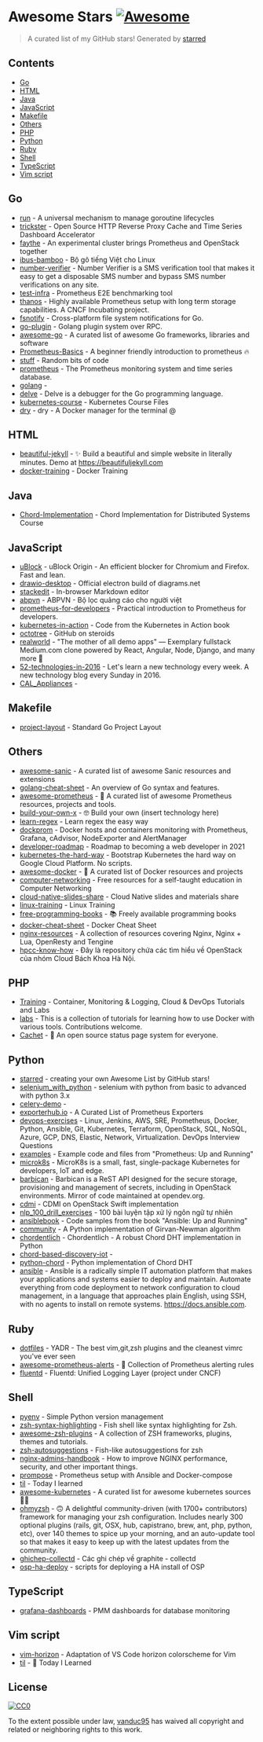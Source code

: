 # Awesome Stars [![Awesome](https://cdn.rawgit.com/sindresorhus/awesome/d7305f38d29fed78fa85652e3a63e154dd8e8829/media/badge.svg)](https://github.com/sindresorhus/awesome)

> A curated list of my GitHub stars!  Generated by [starred](https://github.com/maguowei/starred)


## Contents

  - [Go](#go)
  - [HTML](#html)
  - [Java](#java)
  - [JavaScript](#javascript)
  - [Makefile](#makefile)
  - [Others](#others)
  - [PHP](#php)
  - [Python](#python)
  - [Ruby](#ruby)
  - [Shell](#shell)
  - [TypeScript](#typescript)
  - [Vim script](#vim-script)

## Go 

- [run](https://github.com/oklog/run) - A universal mechanism to manage goroutine lifecycles
- [trickster](https://github.com/tricksterproxy/trickster) - Open Source HTTP Reverse Proxy Cache and Time Series Dashboard Accelerator
- [faythe](https://github.com/vCloud-DFTBA/faythe) - An experimental cluster brings Prometheus and OpenStack together
- [ibus-bamboo](https://github.com/BambooEngine/ibus-bamboo) - Bộ gõ tiếng Việt cho Linux
- [number-verifier](https://github.com/upmasked/number-verifier) - Number Verifier is a SMS verification tool that makes it easy to get a disposable SMS number and bypass SMS number verifications on any site.
- [test-infra](https://github.com/prometheus/test-infra) - Prometheus E2E benchmarking tool
- [thanos](https://github.com/thanos-io/thanos) - Highly available Prometheus setup with long term storage capabilities. A CNCF Incubating project.
- [fsnotify](https://github.com/fsnotify/fsnotify) - Cross-platform file system notifications for Go.
- [go-plugin](https://github.com/hashicorp/go-plugin) - Golang plugin system over RPC.
- [awesome-go](https://github.com/avelino/awesome-go) - A curated list of awesome Go frameworks, libraries and software
- [Prometheus-Basics](https://github.com/yolossn/Prometheus-Basics) - A beginner friendly introduction to prometheus 🔥
- [stuff](https://github.com/jjneely/stuff) - Random bits of code
- [prometheus](https://github.com/prometheus/prometheus) - The Prometheus monitoring system and time series database.
- [golang](https://github.com/huynguyennovem/golang) - 
- [delve](https://github.com/go-delve/delve) - Delve is a debugger for the Go programming language.
- [kubernetes-course](https://github.com/wardviaene/kubernetes-course) - Kubernetes Course Files
- [dry](https://github.com/moncho/dry) - dry - A Docker manager for the terminal @

## HTML 

- [beautiful-jekyll](https://github.com/daattali/beautiful-jekyll) - ✨ Build a beautiful and simple website in literally minutes. Demo at https://beautifuljekyll.com
- [docker-training](https://github.com/cuongtransc/docker-training) - Docker Training

## Java 

- [Chord-Implementation](https://github.com/hfokas/Chord-Implementation) - Chord Implementation for Distributed Systems Course

## JavaScript 

- [uBlock](https://github.com/gorhill/uBlock) - uBlock Origin - An efficient blocker for Chromium and Firefox. Fast and lean.
- [drawio-desktop](https://github.com/jgraph/drawio-desktop) - Official electron build of diagrams.net
- [stackedit](https://github.com/benweet/stackedit) - In-browser Markdown editor
- [abpvn](https://github.com/abpvn/abpvn) - ABPVN - Bộ lọc quảng cáo cho người việt
- [prometheus-for-developers](https://github.com/danielfm/prometheus-for-developers) - Practical introduction to Prometheus for developers.
- [kubernetes-in-action](https://github.com/luksa/kubernetes-in-action) - Code from the Kubernetes in Action book
- [octotree](https://github.com/ovity/octotree) - GitHub on steroids
- [realworld](https://github.com/gothinkster/realworld) - "The mother of all demo apps" — Exemplary fullstack Medium.com clone powered by React, Angular, Node, Django, and many more 🏅
- [52-technologies-in-2016](https://github.com/shekhargulati/52-technologies-in-2016) - Let's learn a new technology every week. A new technology blog every Sunday in 2016.
- [CAL_Appliances](https://github.com/ntk148v/CAL_Appliances) - 

## Makefile 

- [project-layout](https://github.com/golang-standards/project-layout) - Standard Go Project Layout

## Others 

- [awesome-sanic](https://github.com/mekicha/awesome-sanic) - A curated list of awesome Sanic resources and extensions
- [golang-cheat-sheet](https://github.com/a8m/golang-cheat-sheet) - An overview of Go syntax and features.
- [awesome-prometheus](https://github.com/roaldnefs/awesome-prometheus) - 📝 A curated list of awesome Prometheus resources, projects and tools.
- [build-your-own-x](https://github.com/danistefanovic/build-your-own-x) - 🤓 Build your own (insert technology here)
- [learn-regex](https://github.com/ziishaned/learn-regex) - Learn regex the easy way
- [dockprom](https://github.com/stefanprodan/dockprom) - Docker hosts and containers monitoring with Prometheus, Grafana, cAdvisor, NodeExporter and AlertManager
- [developer-roadmap](https://github.com/kamranahmedse/developer-roadmap) - Roadmap to becoming a web developer in 2021
- [kubernetes-the-hard-way](https://github.com/kelseyhightower/kubernetes-the-hard-way) - Bootstrap Kubernetes the hard way on Google Cloud Platform. No scripts.
- [awesome-docker](https://github.com/veggiemonk/awesome-docker) - :whale: A curated list of Docker resources and projects
- [computer-networking](https://github.com/bregman-arie/computer-networking) - Free resources for a self-taught education in Computer Networking
- [cloud-native-slides-share](https://github.com/rootsongjc/cloud-native-slides-share) - Cloud Native slides and materials share
- [linux-training](https://github.com/eggclub-org/linux-training) - Linux Training
- [free-programming-books](https://github.com/EbookFoundation/free-programming-books) - :books: Freely available programming books
- [docker-cheat-sheet](https://github.com/wsargent/docker-cheat-sheet) - Docker Cheat Sheet
- [nginx-resources](https://github.com/fcambus/nginx-resources) - A collection of resources covering Nginx, Nginx + Lua, OpenResty and Tengine
- [hpcc-know-how](https://github.com/HPCC-Cloud-Computing/hpcc-know-how) - Đây là repository chứa các tìm hiểu về OpenStack của nhóm Cloud Bách Khoa Hà Nội.

## PHP 

- [Training](https://github.com/56kcloud/Training) - Container, Monitoring & Logging, Cloud & DevOps Tutorials and Labs
- [labs](https://github.com/docker/labs) - This is a collection of tutorials for learning how to use Docker with various tools. Contributions welcome.
- [Cachet](https://github.com/CachetHQ/Cachet) - 📛 An open source status page system for everyone.

## Python 

- [starred](https://github.com/maguowei/starred) - creating your own Awesome List by GitHub stars!
- [selenium_with_python](https://github.com/venkywarriors/selenium_with_python) - selenium with python from basic to advanced with python 3.x
- [celery-demo](https://github.com/jimmykobe1171/celery-demo) - 
- [exporterhub.io](https://github.com/NexClipper/exporterhub.io) - A Curated List of Prometheus Exporters
- [devops-exercises](https://github.com/bregman-arie/devops-exercises) - Linux, Jenkins, AWS, SRE, Prometheus, Docker, Python, Ansible, Git, Kubernetes, Terraform, OpenStack, SQL, NoSQL, Azure, GCP, DNS, Elastic, Network, Virtualization. DevOps Interview Questions
- [examples](https://github.com/prometheus-up-and-running/examples) - Example code and files from "Prometheus: Up and Running"
- [microk8s](https://github.com/ubuntu/microk8s) - MicroK8s is a small, fast, single-package Kubernetes for developers, IoT and edge.
- [barbican](https://github.com/openstack/barbican) - Barbican is a ReST API designed for the secure storage, provisioning and management of secrets, including in OpenStack environments. Mirror of code maintained at opendev.org.
- [cdmi](https://github.com/osaddon/cdmi) - CDMI on OpenStack Swift implementation
- [nlp_100_drill_exercises](https://github.com/minhpqn/nlp_100_drill_exercises) - 100 bài luyện tập xử lý ngôn ngữ tự nhiên
- [ansiblebook](https://github.com/ansiblebook/ansiblebook) - Code samples from the book "Ansible: Up and Running"
- [community](https://github.com/kjahan/community) - A Python implementation of Girvan-Newman algorithm
- [chordentlich](https://github.com/grandcat/chordentlich) - Chordentlich - A robust Chord DHT implementation in Python
- [chord-based-discovery-iot](https://github.com/nhatbkk57/chord-based-discovery-iot) - 
- [python-chord](https://github.com/gaston770/python-chord) - Python implementation of Chord DHT
- [ansible](https://github.com/ansible/ansible) - Ansible is a radically simple IT automation platform that makes your applications and systems easier to deploy and maintain. Automate everything from code deployment to network configuration to cloud management, in a language that approaches plain English, using SSH, with no agents to install on remote systems. https://docs.ansible.com.

## Ruby 

- [dotfiles](https://github.com/skwp/dotfiles) - YADR - The best vim,git,zsh plugins and the cleanest vimrc you've ever seen
- [awesome-prometheus-alerts](https://github.com/samber/awesome-prometheus-alerts) - 🚨 Collection of Prometheus alerting rules
- [fluentd](https://github.com/fluent/fluentd) - Fluentd: Unified Logging Layer (project under CNCF)

## Shell 

- [pyenv](https://github.com/pyenv/pyenv) - Simple Python version management
- [zsh-syntax-highlighting](https://github.com/zsh-users/zsh-syntax-highlighting) - Fish shell like syntax highlighting for Zsh.
- [awesome-zsh-plugins](https://github.com/unixorn/awesome-zsh-plugins) - A collection of ZSH frameworks, plugins, themes and tutorials.
- [zsh-autosuggestions](https://github.com/zsh-users/zsh-autosuggestions) - Fish-like autosuggestions for zsh
- [nginx-admins-handbook](https://github.com/trimstray/nginx-admins-handbook) - How to improve NGINX performance, security, and other important things.
- [prompose](https://github.com/ntk148v/prompose) - Prometheus setup with Ansible and Docker-compose
- [til](https://github.com/ntk148v/til) - Today I learned
- [awesome-kubernetes](https://github.com/ramitsurana/awesome-kubernetes) - A curated list for awesome kubernetes sources :ship::tada:
- [ohmyzsh](https://github.com/ohmyzsh/ohmyzsh) - 🙃  A delightful community-driven (with 1700+ contributors) framework for managing your zsh configuration. Includes nearly 300 optional plugins (rails, git, OSX, hub, capistrano, brew, ant, php, python, etc), over 140 themes to spice up your morning, and an auto-update tool so that makes it easy to keep up with the latest updates from the community.
- [ghichep-collectd](https://github.com/hocchudong/ghichep-collectd) - Các ghi chép về graphite - collectd
- [osp-ha-deploy](https://github.com/beekhof/osp-ha-deploy) - scripts for deploying a HA install of OSP

## TypeScript 

- [grafana-dashboards](https://github.com/percona/grafana-dashboards) - PMM dashboards for database monitoring

## Vim script 

- [vim-horizon](https://github.com/ntk148v/vim-horizon) - Adaptation of VS Code horizon colorscheme for Vim
- [til](https://github.com/jbranchaud/til) - :memo: Today I Learned


## License

[![CC0](http://mirrors.creativecommons.org/presskit/buttons/88x31/svg/cc-zero.svg)](https://creativecommons.org/publicdomain/zero/1.0/)

To the extent possible under law, [vanduc95](https://github.com/vanduc95) has waived all copyright and related or neighboring rights to this work.

